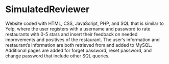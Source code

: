 # SimulatedReviewer
Website coded with HTML, CSS, JavaScript, PHP, and SQL that is similar to Yelp, where the user registers with a username and password to rate restaurants with 0-5 stars and insert their feedback on needed improvements and positives of the restaurant. The user’s information and restaurant’s information are both retrieved from and added to MySQL. Additional pages are added for forget password, reset password, and change password that include other SQL queries.
